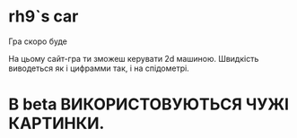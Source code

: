 #  rh9`s car
Гра скоро буде

На цьому сайт-гра ти зможеш керувати 2d машиною. Швидкість виводеться як і цифрамми так, і на спідометрі.
# В beta ВИКОРИСТОВУЮТЬСЯ ЧУЖІ КАРТИНКИ.
